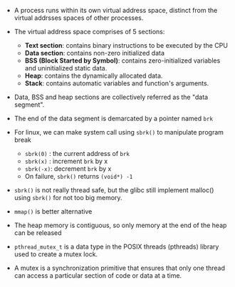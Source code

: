 - A process runs within its own virtual address space, distinct from the virtual addrsses spaces of other processes.  

- The virtual address space comprises of 5 sections: 
    - **Text section**: contains binary instructions to be executed by the CPU
    - **Data section**: contains non-zero initialized data
    - **BSS (Block Started by Symbol)**: contains zero-initialized variables and uninitialized static data.  
    - **Heap**: contains the dynamically allocated data. 
    - **Stack**: contains automatic variables and function's arguments.  

- Data, BSS and heap sections are collectively referred as the "data segment".  

- The end of the data segment is demarcated by a pointer named `brk`

- For linux, we can make system call using `sbrk()` to manipulate program break
    - `sbrk(0)` : the current address of `brk`
    - `sbrk(x)` : increment `brk` by x
    - `sbrk(-x)`: decrement `brk` by x
    - On failure, `sbrk()` returns `(void*) -1`

- `sbrk()` is not really thread safe, but the glibc still implement malloc() using `sbrk()` for not too big memory.  
- `mmap()` is better alternative 


- The heap memory is contiguous, so only memory at the end of the heap can be released 


- `pthread_mutex_t` is a data type in the POSIX threads (pthreads) library used to create a mutex lock.  

- A mutex is a synchronization primitive that ensures that only one thread can access a particular section of code or data at a time. 
